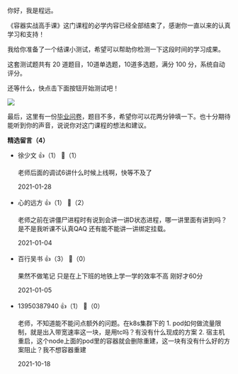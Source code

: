 你好，我是程远。

《容器实战高手课》这门课程的必学内容已经全部结束了，感谢你一直以来的认真学习和支持！

我给你准备了一个结课小测试，希望可以帮助你检测一下这段时间的学习成果。

这套测试题共有 20 道题目，10道单选题，10道多选题，满分 100 分，系统自动评分。

还等什么，快点击下面按钮开始测试吧！

[![](https://static001.geekbang.org/resource/image/28/a4/28d1be62669b4f3cc01c36466bf811a4.png?wh=1142%2A201)](http://time.geekbang.org/quiz/intro?act_id=357&exam_id=966)

最后，这里有一份[毕业问卷](https://jinshuju.net/f/socZck)，题目不多，希望你可以花两分钟填一下。也十分期待能听到你的声音，说说你对这门课程的想法和建议。
<div><strong>精选留言（4）</strong></div><ul>
<li><span>徐少文</span> 👍（1） 💬（1）<p>老师后面的调试6讲什么时候上线啊，快等不及了</p>2021-01-28</li><br/><li><span>心的远方</span> 👍（1） 💬（2）<p>老师之前在讲僵尸进程时有说到会讲一讲D状态进程，哪一讲里面有讲到吗？是不是我听课不认真QAQ
还有能不能讲一讲绑定挂载。</p>2021-01-04</li><br/><li><span>百行吴书</span> 👍（3） 💬（0）<p>果然不做笔记  只是在上下班的地铁上学一学的效率不高  刚好才60分</p>2021-01-05</li><br/><li><span>13950387940</span> 👍（1） 💬（0）<p>老师，不知道能不能问点额外的问题。在k8s集群下的
1. pod如何做流量限制，就是出入带宽速率这一块，是用tc吗？有没有什么现成的方案
2. 宿主机重启，这个node上面的pod里的容器就会删除重建，这一块有没有什么好的方案阻止？我不想容器重建</p>2021-10-18</li><br/>
</ul>